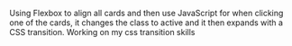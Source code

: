 Using Flexbox to align all cards and then use JavaScript for when
clicking one of the cards, it changes the class to active and it then expands with a CSS transition.
Working on my css transition skills
